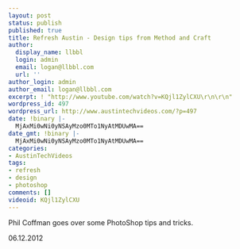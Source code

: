 ```yaml
---
layout: post
status: publish
published: true
title: Refresh Austin - Design tips from Method and Craft
author:
  display_name: llbbl
  login: admin
  email: logan@llbbl.com
  url: ''
author_login: admin
author_email: logan@llbbl.com
excerpt: ! "http://www.youtube.com/watch?v=KQjl1ZylCXU\r\n\r\n"
wordpress_id: 497
wordpress_url: http://www.austintechvideos.com/?p=497
date: !binary |-
  MjAxMi0wNi0yNSAyMzo0MTo1NyAtMDUwMA==
date_gmt: !binary |-
  MjAxMi0wNi0yNSAyMzo0MTo1NyAtMDUwMA==
categories:
- AustinTechVideos
tags:
- refresh
- design
- photoshop
comments: []
videoid: KQjl1ZylCXU
---
```

<p>Phil Coffman goes over some PhotoShop tips and tricks.</p>
<p>06.12.2012</p>

